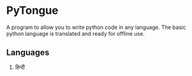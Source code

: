 PyTongue
========

A program to allow you to write python code in any language.
The basic python language is translated and ready for offline use.

Languages
---------

1. हिन्दी

